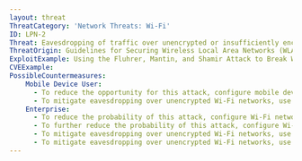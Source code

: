 ```yaml
---
layout: threat
ThreatCategory: 'Network Threats: Wi-Fi'
ID: LPN-2
Threat: Eavesdropping of traffic over unencrypted or insufficiently encrypted (e.g. WEP) Wi-Fi networks
ThreatOrigin: Guidelines for Securing Wireless Local Area Networks (WLANs) (SP 800-163) [^16]
ExploitExample: Using the Fluhrer, Mantin, and Shamir Attack to Break WEP [^19]
CVEExample:
PossibleCountermeasures:
    Mobile Device User:
      - To reduce the opportunity for this attack, configure mobile devices to not automatically connect to untrusted and unsecure networks.
      - To mitigate eavesdropping over unencrypted Wi-Fi networks, use over-the-top encryption products that encrypt data prior to transmission off the device.
    Enterprise:
      - To reduce the probability of this attack, configure Wi-Fi networks to WPA2 in personal mode with a strong password (increased length, complexity, and randomness).
      - To further reduce the probability of this attack, configure Wi-Fi networks with WPA2 in enterprise mode with digital certificates.
      - To mitigate eavesdropping over unencrypted Wi-Fi networks, use over-the-top encryption products that encrypt data prior to transmission off the device.
      - To mitigate eavesdropping over unencrypted Wi-Fi networks, use VPN solutions to establish an encrypted tunnel.
---
```

